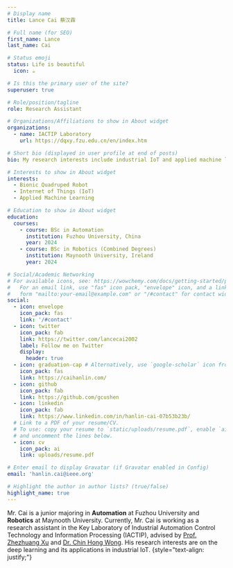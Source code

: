 ```yaml
---
# Display name
title: Lance Cai 蔡汉霖

# Full name (for SEO)
first_name: Lance
last_name: Cai

# Status emoji
status: Life is beautiful
  icon: ☕️

# Is this the primary user of the site?
superuser: true

# Role/position/tagline
role: Research Assistant

# Organizations/Affiliations to show in About widget
organizations:
  - name: IACTIP Laboratory
    url: https://dqxy.fzu.edu.cn/en/index.htm

# Short bio (displayed in user profile at end of posts)
bio: My research interests include industrial IoT and applied machine learning.

# Interests to show in About widget
interests:
  - Bionic Quadruped Robot
  - Internet of Things (IoT)
  - Applied Machine Learning

# Education to show in About widget
education:
  courses:
    - course: BSc in Automation
      institution: Fuzhou University, China
      year: 2024
    - course: BSc in Robotics (Combined Degrees)
      institution: Maynooth University, Ireland
      year: 2024

# Social/Academic Networking
# For available icons, see: https://wowchemy.com/docs/getting-started/page-builder/#icons
#   For an email link, use "fas" icon pack, "envelope" icon, and a link in the
#   form "mailto:your-email@example.com" or "/#contact" for contact widget.
social:
  - icon: envelope
    icon_pack: fas
    link: '/#contact'
  - icon: twitter
    icon_pack: fab
    link: https://twitter.com/lancecai2002
    label: Follow me on Twitter
    display:
      header: true
  - icon: graduation-cap # Alternatively, use `google-scholar` icon from `ai` icon pack
    icon_pack: fas
    link: https://caihanlin.com/
  - icon: github
    icon_pack: fab
    link: https://github.com/gcushen
  - icon: linkedin
    icon_pack: fab
    link: https://www.linkedin.com/in/hanlin-cai-07b53b23b/
  # Link to a PDF of your resume/CV.
  # To use: copy your resume to `static/uploads/resume.pdf`, enable `ai` icons in `params.yaml`,
  # and uncomment the lines below.
  - icon: cv
    icon_pack: ai
    link: uploads/resume.pdf

# Enter email to display Gravatar (if Gravatar enabled in Config)
email: 'hanlin.cai@ieee.org'

# Highlight the author in author lists? (true/false)
highlight_name: true
---
```


Mr. Cai is a junior majoring in **Automation** at Fuzhou University and **Robotics** at Maynooth University. Currently, Mr. Cai is working as a research assistant in the Key Laboratory of Industrial Automation Control Technology and Information Processing (IACTIP), advised by [Prof. Zhezhuang Xu](https://dqxy.fzu.edu.cn/info/1102/3547.htm) and [Dr. Chin Hong Wong](https://www.researchgate.net/profile/Chin-Hong-Wong). His research interests are on the deep learning and its applications in industrial IoT.
{style="text-align: justify;"}
